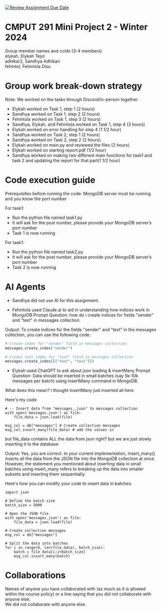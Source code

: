 [![Review Assignment Due Date](https://classroom.github.com/assets/deadline-readme-button-24ddc0f5d75046c5622901739e7c5dd533143b0c8e959d652212380cedb1ea36.svg)](https://classroom.github.com/a/Fozs_Okj)
# CMPUT 291 Mini Project 2 - Winter 2024  
Group member names and ccids (3-4 members)  
  elykah, Elykah Tejol  
  adhikar2, Sandhya Adhikari  
  fehintol, Fehintola Disu  

# Group work break-down strategy
Note: We worked on the tasks through Discord/in-person together. 

- Elykah worked on Task 1, step 1 (2 hours) 
- Sandhya worked on Task 1, step 2 (2 hours) 
- Fehintola worked on Task 1, step 3 (2 hours)
- Sandhya, Elykah, and Fehintola worked on Task 1, step 4 (3 hours)
- Elykah worked on error handling for step 4 (1 1/2 hour)
- Sandhya worked on Task 2, step 1 (2 hours)
- Sandhya worked on Task 2, step 2 (2 hours)
- Elykah worked on main.py and reviewed the files (2 hours)
- Elykah worked on starting report.pdf (1/2 hour)
- Sandhya worked on making two different main functions for task1 and task 2 and updating the report for that part(1 1/2 hour)
  
# Code execution guide
Prerequisites before running the code: MongoDB server must be running and you know the port number

For task1:
- Run the python file named task1.py
- It will ask for the post number, please provide your MongoDB server’s port number
- Task 1 is now running
  
For task1:
- Run the python file named task2.py
- It will ask for the post number, please provide your MongoDB server’s port number
- Task 2 is now running


# AI Agents
- Sandhya did not use AI for this assignment.
  
- Fehintola used Claude.ai to aid in understanding how indices work in MongoDB
Prompt Question: how do i create indices for fields "sender" and "text" in messages collection. 

Output:
To create indices for the fields "sender" and "text" in the messages collection, you can use the following code:
```python
# Create index for "sender" field in messages collection
messages.create_index("sender")

# Create text index for "text" field in messages collection
messages.create_index([("text", "text")])

```

- Elykah used ChatGPT to ask about json loading & insertMany
Prompt Question: Data should be inserted in small batches (say 5k-10k messages per batch) using insertMany command in MongoDB. 

What does this mean? I thought insertMany just inserted all here

Here's my code

    # -- Insert data from "messages,.json" to messages collection 
    with open('messages.json') as file:
        file_data = json.load(file)

    msg_col = db["messages"] # Create collection messages
    msg_col.insert_many(file_data) # add the values in 
      
but file_data contains ALL the data from json right? but we are just slowly inserting it to the database

Output: Yes, you are correct. In your current implementation, insert_many() inserts all the data from the JSON file into the MongoDB collection at once. However, the statement you mentioned about inserting data in small batches using insert_many refers to breaking up the data into smaller subsets and inserting them sequentially.

Here's how you can modify your code to insert data in batches:
```
import json

# Define the batch size
batch_size = 5000

# Open the JSON file
with open('messages.json') as file:
    file_data = json.load(file)

# Create collection messages
msg_col = db["messages"]

# Split the data into batches
for i in range(0, len(file_data), batch_size):
    batch = file_data[i:i+batch_size]
    msg_col.insert_many(batch)
```

# Collaborations
Names of anyone you have collaborated with (as much as it is allowed within the course policy) or a line saying that you did not collaborate with anyone else.  
We did not collaborate with anyone else. 
